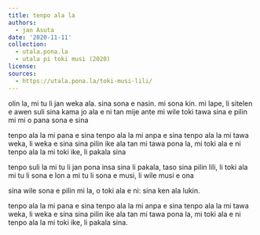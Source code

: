 ```yaml
---
title: tenpo ala la
authors:
  - jan Asuta
date: '2020-11-11'
collection:
  - utala.pona.la
  - utala pi toki musi (2020)
license:
sources:
  - https://utala.pona.la/toki-musi-lili/
---
```


olin la, mi tu li jan weka ala.
sina sona e nasin. mi sona kin.
mi lape, li sitelen e awen suli
sina kama jo ala e ni tan mije ante
mi wile toki tawa sina e pilin mi
mi o pana sona e sina

tenpo ala la mi pana e sina
tenpo ala la mi anpa e sina
tenpo ala la mi tawa weka, li weka e sina
sina pilin ike ala tan mi
tawa pona la, mi toki ala e ni
tenpo ala la mi toki ike, li pakala sina

tenpo suli la mi tu li jan pona
insa sina li pakala, taso sina pilin lili, li toki ala
mi tu li sona e lon a
mi tu li sona e musi, li wile musi e ona

sina wile sona e pilin mi la,
o toki ala e ni: sina ken ala lukin.

tenpo ala la mi pana e sina
tenpo ala la mi anpa e sina
tenpo ala la mi tawa weka, li weka e sina
sina pilin ike ala tan mi
tawa pona la, mi toki ala e ni
tenpo ala la mi toki ike, li pakala sina.

